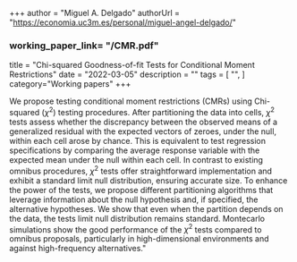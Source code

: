 
+++
author = "Miguel A. Delgado"
authorUrl = "https://economia.uc3m.es/personal/miguel-angel-delgado/"
### working_paper_link= "/CMR.pdf" ###
title = "Chi-squared Goodness-of-fit Tests for Conditional Moment Restrictions"
date = "2022-03-05"
description = ""
tags = [
    "",
]
category="Working papers"
+++


We propose testing conditional moment restrictions (CMRs) using Chi-squared ($\chi^2$) testing procedures. After partitioning the data into cells, $\chi^2$ tests assess whether the discrepancy between the observed means of a generalized residual with the expected vectors of zeroes, under the null, within each cell arose by chance. This is equivalent to test regression specifications by comparing the average response variable with the expected mean under the null within each cell. In contrast to existing omnibus procedures, $\chi^2$ tests offer straightforward implementation and exhibit a standard limit null distribution, ensuring accurate size. To enhance the power of the tests, we propose different partitioning algorithms that leverage information about the null hypothesis and, if specified, the alternative hypotheses. We show that even when the partition depends on the data, the tests limit null distribution remains standard. Montecarlo simulations show the good performance of the $\chi^2$ tests compared to omnibus proposals, particularly in high-dimensional environments and against high-frequency alternatives."